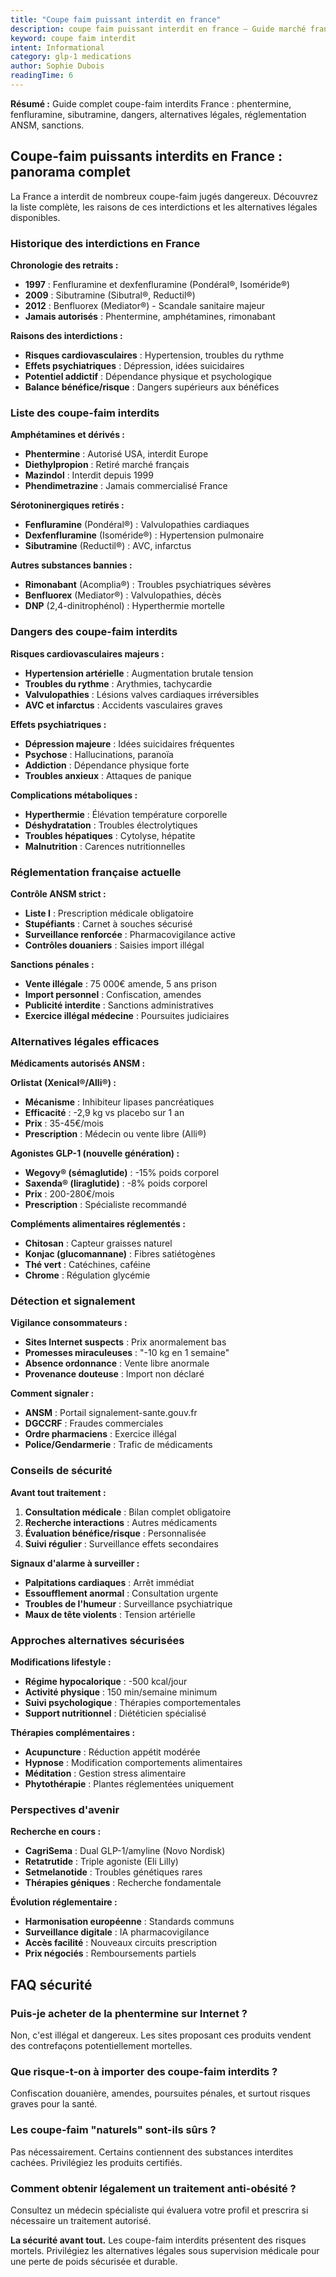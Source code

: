 ```yaml
---
title: "Coupe faim puissant interdit en france"
description: coupe faim puissant interdit en france — Guide marché français.
keyword: coupe faim interdit
intent: Informational
category: glp-1 medications
author: Sophie Dubois
readingTime: 6
---
```

**Résumé :** Guide complet coupe-faim interdits France : phentermine, fenfluramine, sibutramine, dangers, alternatives légales, réglementation ANSM, sanctions.

## Coupe-faim puissants interdits en France : panorama complet

La France a interdit de nombreux coupe-faim jugés dangereux. Découvrez la liste complète, les raisons de ces interdictions et les alternatives légales disponibles.

### Historique des interdictions en France

**Chronologie des retraits :**
- **1997** : Fenfluramine et dexfenfluramine (Pondéral®, Isoméride®)
- **2009** : Sibutramine (Sibutral®, Reductil®)
- **2012** : Benfluorex (Mediator®) - Scandale sanitaire majeur
- **Jamais autorisés** : Phentermine, amphétamines, rimonabant

**Raisons des interdictions :**
- **Risques cardiovasculaires** : Hypertension, troubles du rythme
- **Effets psychiatriques** : Dépression, idées suicidaires
- **Potentiel addictif** : Dépendance physique et psychologique
- **Balance bénéfice/risque** : Dangers supérieurs aux bénéfices

### Liste des coupe-faim interdits

**Amphétamines et dérivés :**
- **Phentermine** : Autorisé USA, interdit Europe
- **Diethylpropion** : Retiré marché français
- **Mazindol** : Interdit depuis 1999
- **Phendimetrazine** : Jamais commercialisé France

**Sérotoninergiques retirés :**
- **Fenfluramine** (Pondéral®) : Valvulopathies cardiaques
- **Dexfenfluramine** (Isoméride®) : Hypertension pulmonaire
- **Sibutramine** (Reductil®) : AVC, infarctus

**Autres substances bannies :**
- **Rimonabant** (Acomplia®) : Troubles psychiatriques sévères
- **Benfluorex** (Mediator®) : Valvulopathies, décès
- **DNP** (2,4-dinitrophénol) : Hyperthermie mortelle

### Dangers des coupe-faim interdits

**Risques cardiovasculaires majeurs :**
- **Hypertension artérielle** : Augmentation brutale tension
- **Troubles du rythme** : Arythmies, tachycardie
- **Valvulopathies** : Lésions valves cardiaques irréversibles
- **AVC et infarctus** : Accidents vasculaires graves

**Effets psychiatriques :**
- **Dépression majeure** : Idées suicidaires fréquentes
- **Psychose** : Hallucinations, paranoïa
- **Addiction** : Dépendance physique forte
- **Troubles anxieux** : Attaques de panique

**Complications métaboliques :**
- **Hyperthermie** : Élévation température corporelle
- **Déshydratation** : Troubles électrolytiques
- **Troubles hépatiques** : Cytolyse, hépatite
- **Malnutrition** : Carences nutritionnelles

### Réglementation française actuelle

**Contrôle ANSM strict :**
- **Liste I** : Prescription médicale obligatoire
- **Stupéfiants** : Carnet à souches sécurisé
- **Surveillance renforcée** : Pharmacovigilance active
- **Contrôles douaniers** : Saisies import illégal

**Sanctions pénales :**
- **Vente illégale** : 75 000€ amende, 5 ans prison
- **Import personnel** : Confiscation, amendes
- **Publicité interdite** : Sanctions administratives
- **Exercice illégal médecine** : Poursuites judiciaires

### Alternatives légales efficaces

**Médicaments autorisés ANSM :**

**Orlistat (Xenical®/Alli®) :**
- **Mécanisme** : Inhibiteur lipases pancréatiques
- **Efficacité** : -2,9 kg vs placebo sur 1 an
- **Prix** : 35-45€/mois
- **Prescription** : Médecin ou vente libre (Alli®)

**Agonistes GLP-1 (nouvelle génération) :**
- **Wegovy® (sémaglutide)** : -15% poids corporel
- **Saxenda® (liraglutide)** : -8% poids corporel
- **Prix** : 200-280€/mois
- **Prescription** : Spécialiste recommandé

**Compléments alimentaires réglementés :**
- **Chitosan** : Capteur graisses naturel
- **Konjac (glucomannane)** : Fibres satiétogènes
- **Thé vert** : Catéchines, caféine
- **Chrome** : Régulation glycémie

### Détection et signalement

**Vigilance consommateurs :**
- **Sites Internet suspects** : Prix anormalement bas
- **Promesses miraculeuses** : "-10 kg en 1 semaine"
- **Absence ordonnance** : Vente libre anormale
- **Provenance douteuse** : Import non déclaré

**Comment signaler :**
- **ANSM** : Portail signalement-sante.gouv.fr
- **DGCCRF** : Fraudes commerciales
- **Ordre pharmaciens** : Exercice illégal
- **Police/Gendarmerie** : Trafic de médicaments

### Conseils de sécurité

**Avant tout traitement :**
1. **Consultation médicale** : Bilan complet obligatoire
2. **Recherche interactions** : Autres médicaments
3. **Évaluation bénéfice/risque** : Personnalisée
4. **Suivi régulier** : Surveillance effets secondaires

**Signaux d'alarme à surveiller :**
- **Palpitations cardiaques** : Arrêt immédiat
- **Essoufflement anormal** : Consultation urgente
- **Troubles de l'humeur** : Surveillance psychiatrique
- **Maux de tête violents** : Tension artérielle

### Approches alternatives sécurisées

**Modifications lifestyle :**
- **Régime hypocalorique** : -500 kcal/jour
- **Activité physique** : 150 min/semaine minimum
- **Suivi psychologique** : Thérapies comportementales
- **Support nutritionnel** : Diététicien spécialisé

**Thérapies complémentaires :**
- **Acupuncture** : Réduction appétit modérée
- **Hypnose** : Modification comportements alimentaires
- **Méditation** : Gestion stress alimentaire
- **Phytothérapie** : Plantes réglementées uniquement

### Perspectives d'avenir

**Recherche en cours :**
- **CagriSema** : Dual GLP-1/amyline (Novo Nordisk)
- **Retatrutide** : Triple agoniste (Eli Lilly)
- **Setmelanotide** : Troubles génétiques rares
- **Thérapies géniques** : Recherche fondamentale

**Évolution réglementaire :**
- **Harmonisation européenne** : Standards communs
- **Surveillance digitale** : IA pharmacovigilance
- **Accès facilité** : Nouveaux circuits prescription
- **Prix négociés** : Remboursements partiels

## FAQ sécurité

### Puis-je acheter de la phentermine sur Internet ?
Non, c'est illégal et dangereux. Les sites proposant ces produits vendent des contrefaçons potentiellement mortelles.

### Que risque-t-on à importer des coupe-faim interdits ?
Confiscation douanière, amendes, poursuites pénales, et surtout risques graves pour la santé.

### Les coupe-faim "naturels" sont-ils sûrs ?
Pas nécessairement. Certains contiennent des substances interdites cachées. Privilégiez les produits certifiés.

### Comment obtenir légalement un traitement anti-obésité ?
Consultez un médecin spécialiste qui évaluera votre profil et prescrira si nécessaire un traitement autorisé.



**La sécurité avant tout.** Les coupe-faim interdits présentent des risques mortels. Privilégiez les alternatives légales sous supervision médicale pour une perte de poids sécurisée et durable.

























































